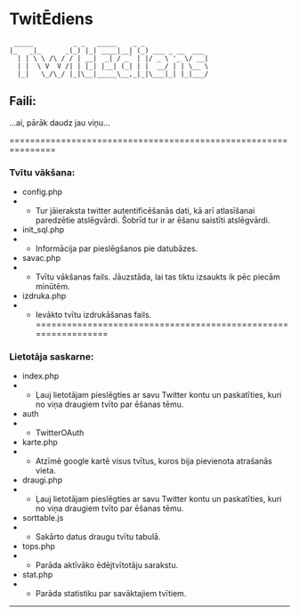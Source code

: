 # TwitĒdiens
     _____          _ _   _____    _ _                     
    |_   _|_      _(_) |_| ____|__| (_) ___ _ __  ___      
      | | \ \ /\ / / | __|  _| / _` | |/ _ \ '_ \/ __|     
      | |  \ V  V /| | |_| |__| (_| | |  __/ | | \__ \     
      |_|   \_/\_/ |_|\__|_____\__,_|_|\___|_| |_|___/     
                                                           


## Faili:
...ai, pārāk daudz jau viņu...

===============================================================

### Tvītu vākšana:

- config.php     
- - Tur jāieraksta twitter autentificēšanās dati, kā arī atlasīšanai paredzētie atslēgvārdi. Šobrīd tur ir ar ēšanu saistīti atslēgvārdi. 
- init_sql.php
- - Informācija par pieslēgšanos pie datubāzes.
- savac.php
- - Tvītu vākšanas fails. Jāuzstāda, lai tas tiktu izsaukts ik pēc piecām minūtēm.
- izdruka.php
- - Ievākto tvītu izdrukāšanas fails.
===============================================================

### Lietotāja saskarne:

- index.php
- - Ļauj lietotājam pieslēgties ar savu Twitter kontu un paskatīties, kuri no viņa draugiem tvīto par ēšanas tēmu.
- auth
- - TwitterOAuth
- karte.php
- - Atzīmē google kartē visus tvītus, kuros bija pievienota atrašanās vieta.
- draugi.php
- - Ļauj lietotājam pieslēgties ar savu Twitter kontu un paskatīties, kuri no viņa draugiem tvīto par ēšanas tēmu.
- sorttable.js
- - Sakārto datus draugu tvītu tabulā.
- tops.php
- - Parāda aktīvāko ēdējtvītotāju sarakstu.
- stat.php
- - Parāda statistiku par savāktajiem tvītiem.

****************************************************************